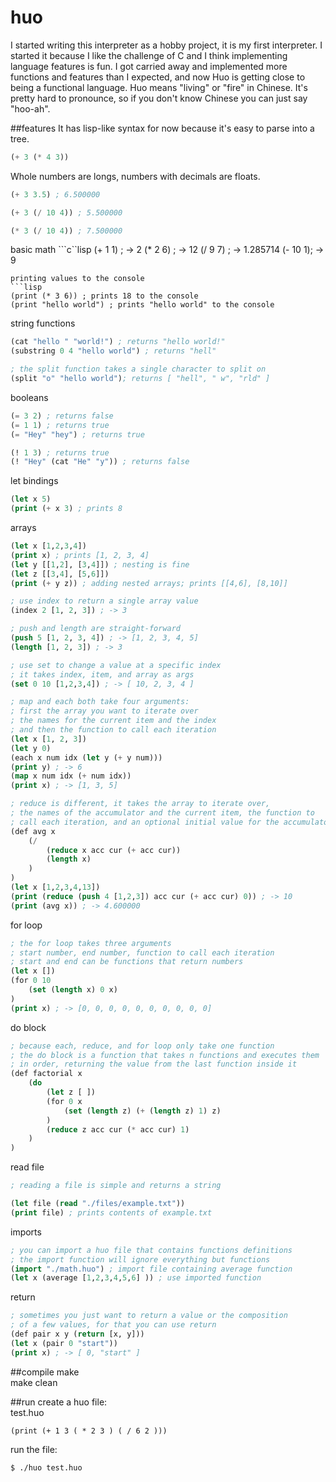 # huo
I started writing this interpreter as a hobby project, it is my first interpreter. I started it because I like the challenge of C and I think implementing language features is fun. I got carried away and implemented more functions and features than I expected, and now Huo is getting close to being a functional language. Huo means "living" or "fire" in Chinese. It's pretty hard to pronounce, so if you don't know Chinese you can just say "hoo-ah".

##features
It has lisp-like syntax for now because it's easy to parse into a tree.
```lisp
(+ 3 (* 4 3))
```
Whole numbers are longs, numbers with decimals are floats.
```lisp
(+ 3 3.5) ; 6.500000

(+ 3 (/ 10 4)) ; 5.500000

(* 3 (/ 10 4)) ; 7.500000
```
basic math
```c``lisp
(+ 1 1) ; -> 2
(* 2 6) ; -> 12
(/ 9 7) ; -> 1.285714
(- 10 1); -> 9
```
printing values to the console
```lisp
(print (* 3 6)) ; prints 18 to the console
(print "hello world") ; prints "hello world" to the console
```
string functions
```lisp
(cat "hello " "world!") ; returns "hello world!"
(substring 0 4 "hello world") ; returns "hell"

; the split function takes a single character to split on
(split "o" "hello world"); returns [ "hell", " w", "rld" ]

```
booleans
```lisp
(= 3 2) ; returns false
(= 1 1) ; returns true
(= "Hey" "hey") ; returns true

(! 1 3) ; returns true
(! "Hey" (cat "He" "y")) ; returns false
```
let bindings
```lisp
(let x 5)
(print (+ x 3) ; prints 8
```
arrays
```lisp
(let x [1,2,3,4])
(print x) ; prints [1, 2, 3, 4]
(let y [[1,2], [3,4]]) ; nesting is fine
(let z [[3,4], [5,6]])
(print (+ y z)) ; adding nested arrays; prints [[4,6], [8,10]]

; use index to return a single array value
(index 2 [1, 2, 3]) ; -> 3

; push and length are straight-forward
(push 5 [1, 2, 3, 4]) ; -> [1, 2, 3, 4, 5]
(length [1, 2, 3]) ; -> 3

; use set to change a value at a specific index
; it takes index, item, and array as args
(set 0 10 [1,2,3,4]) ; -> [ 10, 2, 3, 4 ]

; map and each both take four arguments:
; first the array you want to iterate over
; the names for the current item and the index
; and then the function to call each iteration
(let x [1, 2, 3])
(let y 0)
(each x num idx (let y (+ y num)))
(print y) ; -> 6
(map x num idx (+ num idx))
(print x) ; -> [1, 3, 5]

; reduce is different, it takes the array to iterate over,
; the names of the accumulator and the current item, the function to
; call each iteration, and an optional initial value for the accumulator
(def avg x
    (/
        (reduce x acc cur (+ acc cur))
        (length x)
    )
)
(let x [1,2,3,4,13])
(print (reduce (push 4 [1,2,3]) acc cur (+ acc cur) 0)) ; -> 10
(print (avg x)) ; -> 4.600000
```
for loop
```lisp
; the for loop takes three arguments
; start number, end number, function to call each iteration
; start and end can be functions that return numbers
(let x [])
(for 0 10 
    (set (length x) 0 x)
)
(print x) ; -> [0, 0, 0, 0, 0, 0, 0, 0, 0, 0]
```
do block
```lisp
; because each, reduce, and for loop only take one function
; the do block is a function that takes n functions and executes them
; in order, returning the value from the last function inside it
(def factorial x
    (do
        (let z [ ])
        (for 0 x
            (set (length z) (+ (length z) 1) z)
        )
        (reduce z acc cur (* acc cur) 1)
    )
)
```
read file
```lisp
; reading a file is simple and returns a string

(let file (read "./files/example.txt"))
(print file) ; prints contents of example.txt
```
imports
```lisp
; you can import a huo file that contains functions definitions
; the import function will ignore everything but functions
(import "./math.huo") ; import file containing average function
(let x (average [1,2,3,4,5,6] )) ; use imported function
```
return
```lisp
; sometimes you just want to return a value or the composition
; of a few values, for that you can use return
(def pair x y (return [x, y]))
(let x (pair 0 "start"))
(print x) ; -> [ 0, "start" ]
```
##compile
make   
make clean   

##run
create a huo file:   
test.huo
```code
(print (+ 1 3 ( * 2 3 ) ( / 6 2 )))
```

run the file:
```shell
$ ./huo test.huo
```
